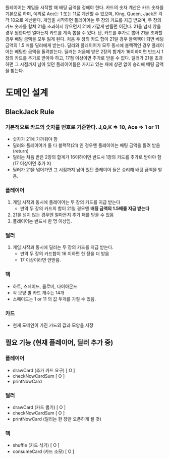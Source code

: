 플레이어는 게임을 시작할 때 배팅 금액을 정해야 한다.
카드의 숫자 계산은 카드 숫자를 기본으로 하며, 예외로 Ace는 1 또는 11로 계산할 수 있으며, King, Queen, Jack은 각각 10으로 계산한다.
게임을 시작하면 플레이어는 두 장의 카드를 지급 받으며, 두 장의 카드 숫자를 합쳐 21을 초과하지 않으면서 21에 가깝게 만들면 이긴다. 21을 넘지 않을 경우 원한다면 얼마든지 카드를 계속 뽑을 수 있다. 단, 카드를 추가로 뽑아 21을 초과할 경우 배팅 금액을 모두 잃게 된다.
처음 두 장의 카드 합이 21일 경우 블랙잭이 되면 베팅 금액의 1.5 배를 딜러에게 받는다.
딜러와 플레이어가 모두 동시에 블랙잭인 경우 플레이어는 베팅한 금액을 돌려받는다.
딜러는 처음에 받은 2장의 합계가 16이하이면 반드시 1장의 카드를 추가로 받아야 하고, 17점 이상이면 추가로 받을 수 없다. 딜러가 21을 초과하면 그 시점까지 남아 있던 플레이어들은 가지고 있는 패에 상관 없이 승리해 베팅 금액을 받는다.

# 도메인 설계
## BlackJack Rule
### 기본적으로 카드의 숫자를 번호로 기준한다. J,Q,K => 10, Ace => 1 or 11
- 숫자가 21에 가까워야 함
- 딜러와 플레이어가 둘 다 블랙잭(21) 인 경우엔 플레이어는 배팅 금액을 돌려 받음 (return)
- 딜러는 처음 받은 2장의 합계가 16이하이면 반드시 1장의 카드를 추가로 받아야 함 (17 이상이면 추가 X)
- 딜러가 21을 넘어가면 그 시점까지 남아 있던 플레이어 들은 승리해 배팅 금액을 받음.

### 플레이어
1. 게임 시작과 동시에 플레이어는 두 장의 카드를 지급 받는다
   - 만약 두 장의 카드의 합이 21일 경우엔 **배팅 금액의 1.5배를 지급 받는다**
2. 21을 넘지 않는 경우엔 얼마든지 추가 패를 받을 수 있음
3. 플레이어는 반드시 한 명 이상임.


### 딜러
1. 게임 시작과 동시에 딜러는 두 장의 카드를 지급 받는다.
   - 만약 두 장의 카드합이 16 이하면 한 장을 더 받음
   - 17 이상이라면 안받음.

### 덱
- 하트, 스페이드, 클로버, 다이아몬드
- 각 모양 별 카드 개수는 14개
- 스페이드는 1 or 11 의 값 두개를 가질 수 있음.

### 카드
- 현재 도메인이 가진 카드의 값과 모양을 저장

## 필요 기능 (현재 플레이어, 딜러 추가 중)
### 플레이어
- drawCard (추가 카드 요구) [ O ]
- checkNowCardSum [ O ]
- printNowCard
### 딜러
- drawCard (카드 뽑기) [ O ]
- checkNowCardSum [ O ]
- printNowCard (딜러는 한 장만 오픈하게 될 것)
### 덱
- shuffle (카드 섞기) [ O ]
- consumeCard (카드 소모) [ O ]
